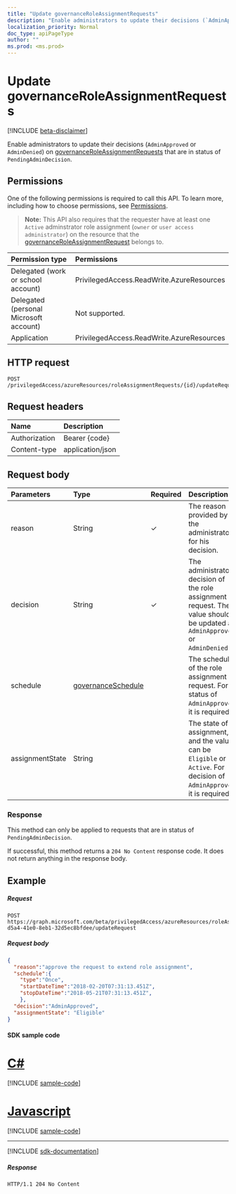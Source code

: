```yaml
---
title: "Update governanceRoleAssignmentRequests"
description: "Enable administrators to update their decisions (`AdminApproved` or `AdminDenied`) on governanceRoleAssignmentRequests that are in status of `PendingAdminDecision`."
localization_priority: Normal
doc_type: apiPageType
author: ""
ms.prod: <ms.prod>
---
```


# Update governanceRoleAssignmentRequests

[!INCLUDE [beta-disclaimer](../../includes/beta-disclaimer.md)]

Enable administrators to update their decisions (`AdminApproved` or `AdminDenied`) on [governanceRoleAssignmentRequests](../resources/governanceroleassignmentrequest.md) that are in status of `PendingAdminDecision`.

## Permissions
One of the following permissions is required to call this API. To learn more, including how to choose permissions, see [Permissions](/graph/permissions-reference).

>**Note:** This API also requires that the requester have at least one `Active` adminstrator role assignment (`owner` or `user access administrator`) on the resource that the [governanceRoleAssignmentRequest](../resources/governanceroleassignmentrequest.md) belongs to. 

|Permission type      | Permissions              |
|:--------------------|:---------------------------------------------------------|
|Delegated (work or school account) | PrivilegedAccess.ReadWrite.AzureResources  |
|Delegated (personal Microsoft account) | Not supported.    |
|Application | PrivilegedAccess.ReadWrite.AzureResources |

## HTTP request
<!-- { "blockType": "ignored" } -->
```http
POST /privilegedAccess/azureResources/roleAssignmentRequests/{id}/updateRequest   
```

## Request headers
| Name           | Description|
|:---------------|:----------|
| Authorization  | Bearer {code}|
| Content-type  | application/json|

## Request body

|Parameters	     |Type	                 |Required |Description|
|:-------------|:----------------------|:--------|:----------|
|reason        |String                 |✓        |The reason provided by the administrator for his decision.|
|decision        |String                 |✓        |The administrator decision of the role assignment request. The value should be updated as `AdminApproved` or `AdminDenied`.|
|schedule      |[governanceSchedule](../resources/governanceschedule.md)|        | The schedule of the role assignment request. For status of `AdminApproved`, it is required.|
|assignmentState      |String|         | The state of assignment, and the values can be `Eligible` or `Active`. For decision of `AdminApproved`, it is required. |
### Response
This method can only be applied to requests that are in status of `PendingAdminDecision`.

If successful, this method returns a `204 No Content` response code. It does not return anything in the response body.

## Example
##### Request
<!-- {
  "blockType": "request",
  "name": "updaterequest_governanceroleassignmentrequest"
}-->
```http
POST https://graph.microsoft.com/beta/privilegedAccess/azureResources/roleAssignmentRequests/7c53453e-d5a4-41e0-8eb1-32d5ec8bfdee/updateRequest
```
##### Request body
```json
{
  "reason":"approve the request to extend role assignment",
  "schedule":{
    "type":"Once",
    "startDateTime":"2018-02-20T07:31:13.451Z",
    "stopDateTime":"2018-05-21T07:31:13.451Z",
    },
  "decision":"AdminApproved",
  "assignmentState": "Eligible"
}
```
#### SDK sample code
# [C#](#tab/cs)
[!INCLUDE [sample-code](../includes/updaterequest_governanceroleassignmentrequest-Cs-snippets.md)]

# [Javascript](#tab/javascript)
[!INCLUDE [sample-code](../includes/updaterequest_governanceroleassignmentrequest-Javascript-snippets.md)]

---

[!INCLUDE [sdk-documentation](../includes/snippets_sdk_documentation_link.md)]

##### Response
<!-- {
  "blockType": "response",
  "@odata.type": "microsoft.graph.None"
} -->
```http
HTTP/1.1 204 No Content
```


<!-- uuid: 8fcb5dbc-d5aa-4681-8e31-b001d5168d79
2015-10-25 14:57:30 UTC -->
<!--
{
  "type": "#page.annotation",
  "description": "UpdateRequest governanceRoleAssignmentRequest",
  "keywords": "",
  "section": "documentation",
  "tocPath": "",
  "suppressions": [
    "Error: /api-reference/beta/api/governanceroleassignmentrequest-update.md:\r\n      BookmarkMissing: '[#tab/cs](C#)'. Did you mean: #c (score: 5)",
    "Error: /api-reference/beta/api/governanceroleassignmentrequest-update.md:\r\n      BookmarkMissing: '[#tab/javascript](Javascript)'. Did you mean: #javascript (score: 4)"
  ]
}
-->
